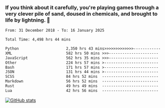 ### If you think about it carefully, you're playing games through a very clever pile of sand, doused in chemicals, and brought to life by lightning.  👋


<!--START_SECTION:waka-->

```txt
From: 31 December 2018 - To: 16 January 2025

Total Time: 4,498 hrs 44 mins

Python                     2,350 hrs 43 mins>>>>>>>>>>>>>------------   52.26 %
XML                        582 hrs 50 mins >>>----------------------   12.96 %
JavaScript                 562 hrs 35 mins >>>----------------------   12.51 %
Other                      224 hrs 57 mins >------------------------   05.00 %
Bash                       171 hrs 57 mins >------------------------   03.82 %
JSON                       131 hrs 44 mins >------------------------   02.93 %
SCSS                       84 hrs 52 mins  -------------------------   01.89 %
Markdown                   56 hrs 52 mins  -------------------------   01.26 %
Rust                       49 hrs 49 mins  -------------------------   01.11 %
Lua                        42 hrs 56 mins  -------------------------   00.95 %
```

<!--END_SECTION:waka-->

[![GitHub stats](https://github-readme-stats.vercel.app/api?username=XenophonLXH&show_icons=true&theme=dark)](https://github.com/anuraghazra/github-readme-stats)
